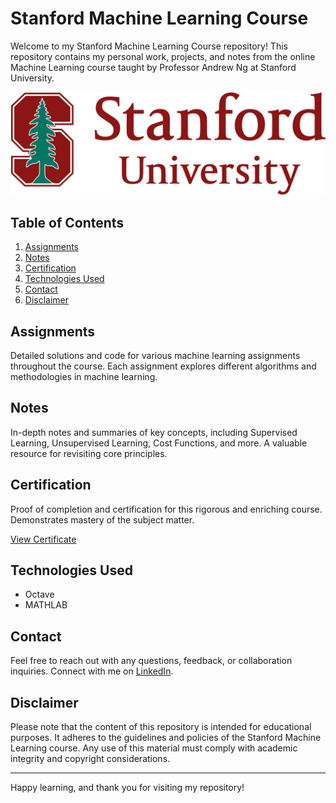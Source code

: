 # Stanford Machine Learning Course

Welcome to my Stanford Machine Learning Course repository! This repository contains my personal work, projects, and notes from the online Machine Learning course taught by Professor Andrew Ng at Stanford University.

![Machine Learning Banner](Images/SU_Logo.png)


## Table of Contents

1. [Assignments](#assignments)
2. [Notes](#notes)
3. [Certification](#certification)
4. [Technologies Used](#technologies-used)
5. [Contact](#contact)
6. [Disclaimer](#disclaimer)

## Assignments

Detailed solutions and code for various machine learning assignments throughout the course. Each assignment explores different algorithms and methodologies in machine learning.


## Notes

In-depth notes and summaries of key concepts, including Supervised Learning, Unsupervised Learning, Cost Functions, and more. A valuable resource for revisiting core principles.

## Certification

Proof of completion and certification for this rigorous and enriching course. Demonstrates mastery of the subject matter.

[View Certificate](link_to_certificate_here)

## Technologies Used

- Octave
- MATHLAB

## Contact

Feel free to reach out with any questions, feedback, or collaboration inquiries. Connect with me on [LinkedIn](https://www.linkedin.com/in/dilrajsandhu/).

## Disclaimer

Please note that the content of this repository is intended for educational purposes. It adheres to the guidelines and policies of the Stanford Machine Learning course. Any use of this material must comply with academic integrity and copyright considerations.

---

Happy learning, and thank you for visiting my repository!
